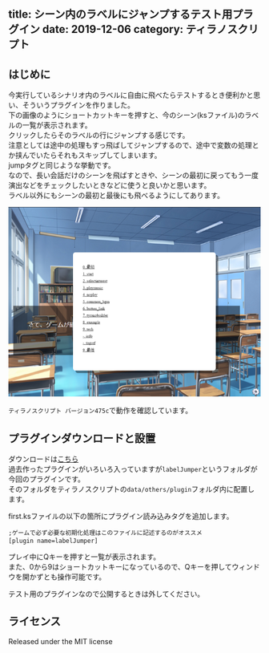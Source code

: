 title: シーン内のラベルにジャンプするテスト用プラグイン
date: 2019-12-06
category: ティラノスクリプト
---

## はじめに

今実行しているシナリオ内のラベルに自由に飛べたらテストするとき便利かと思い、そういうプラグインを作りました。  
下の画像のようにショートカットキーを押すと、今のシーン(ksファイル)のラベルの一覧が表示されます。  
クリックしたらそのラベルの行にジャンプする感じです。  
注意としては途中の処理もすっ飛ばしてジャンプするので、途中で変数の処理とか挟んでいたらそれもスキップしてしまいます。  
jumpタグと同じような挙動です。  
なので、長い会話だけのシーンを飛ばすときや、シーンの最初に戻ってもう一度演出などをチェックしたいときなどに使うと良いかと思います。  
ラベル以外にもシーンの最初と最後にも飛べるようにしてあります。  

![ラベルリスト](/img/2019-12-06-label-jumper/label-list.png)

`ティラノスクリプト バージョン475c`で動作を確認しています。


## プラグインダウンロードと設置

ダウンロードは[こちら](https://github.com/kido0617/tyrano-plugin/archive/master.zip)  
過去作ったプラグインがいろいろ入っていますが`labelJumper`というフォルダが今回のプラグインです。  
そのフォルダをティラノスクリプトの`data/others/plugin`フォルダ内に配置します。  

first.ksファイルの以下の箇所にプラグイン読み込みタグを追加します。

```
;ゲームで必ず必要な初期化処理はこのファイルに記述するのがオススメ
[plugin name=labelJumper]
```

プレイ中にQキーを押すと一覧が表示されます。  
また、0から9はショートカットキーになっているので、Qキーを押してウィンドウを開かずとも操作可能です。  

テスト用のプラグインなので公開するときは外してください。


## ライセンス

Released under the MIT license